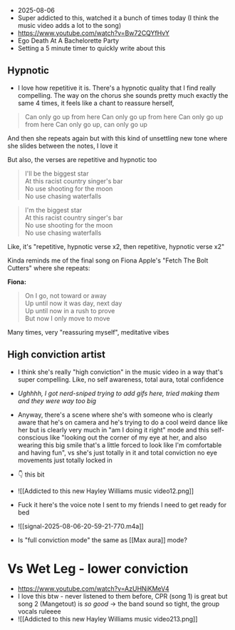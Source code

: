- 2025-08-06
- Super addicted to this, watched it a bunch of times today (I think the music video adds a lot to the song)
- https://www.youtube.com/watch?v=Bw72CQYfHvY
- Ego Death At A Bachelorette Party
- Setting a 5 minute timer to quickly write about this
## Hypnotic
- I love how repetitive it is. There's a hypnotic quality that I find really compelling. The way on the chorus she sounds pretty much exactly the same 4 times, it feels like a chant to reassure herself,

> Can only go up from here
> Can only go up from here
> Can only go up from here
> Can only go up, can only go up

And then she repeats again but with this kind of unsettling new tone where she slides between the notes, I love it

But also, the verses are repetitive and hypnotic too

> I'll be the biggest star  
> At this racist country singer's bar  
> No use shooting for the moon  
> No use chasing waterfalls

> I'm the biggest star  
> At this racist country singer's bar  
> No use shooting for the moon  
> No use chasing waterfalls

Like, it's "repetitive, hypnotic verse x2, then repetitive, hypnotic verse x2"

Kinda reminds me of the final song on Fiona Apple's "Fetch The Bolt Cutters" where she repeats:

**Fiona:**

> On I go, not toward or away  
> Up until now it was day, next day  
> Up until now in a rush to prove  
> But now I only move to move

Many times, very "reassuring myself", meditative vibes
## High conviction artist
- I think she's really "high conviction" in the music video in a way that's super compelling. Like, no self awareness, total aura, total confidence

- *Ughhhh, I got nerd-sniped trying to add gifs here, tried making them and they were way too big* 
- Anyway, there's a scene where she's with someone who is clearly aware that he's on camera and he's trying to do a cool weird dance like her but is clearly very much in "am I doing it right" mode and this self-conscious like "looking out the corner of my eye at her, and also wearing this big smile that's a little forced to look like I'm comfortable and having fun", vs she's just totally in it and total conviction no eye movements just totally locked in 
- 👇 this bit
- ![[Addicted to this new Hayley Williams music video12.png]]

- Fuck it here's the voice note I sent to my friends I need to get ready for bed
- ![[signal-2025-08-06-20-59-21-770.m4a]]
- Is "full conviction mode" the same as [[Max aura]] mode?
# Vs Wet Leg - lower conviction
- https://www.youtube.com/watch?v=AzUHNjKMeV4
- I love this btw - never listened to them before, CPR (song 1) is great but song 2 (Mangetout) is *so good* → the band sound so tight, the group vocals ruleeee
- ![[Addicted to this new Hayley Williams music video213.png]]